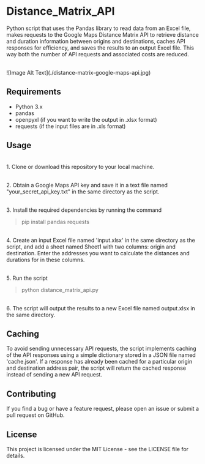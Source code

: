# Distance_Matrix_API
Python script that uses the Pandas library to read data from an Excel file, makes requests to the Google Maps Distance Matrix API to retrieve distance and duration information between origins and destinations, caches API responses for efficiency, and saves the results to an output Excel file. This way both the number of API requests and associated costs are reduced.

</br>
![Image Alt Text](./distance-matrix-google-maps-api.jpg)


## Requirements
- Python 3.x
- pandas
- openpyxl (if you want to write the output in .xlsx format)
- requests (if the input files are in .xls format)


## Usage

</br>1. Clone or download this repository to your local machine.

</br>2. Obtain a Google Maps API key and save it in a text file named "your_secret_api_key.txt" in the same directory as the script.

</br>3. Install the required dependencies by running the command
> pip install pandas requests

</br>4. Create an input Excel file named 'input.xlsx' in the same directory as the script, and add a sheet named Sheet1 with two columns: origin and destination. Enter the addresses you want to calculate the distances and durations for in these columns.


</br>5. Run the script
> python distance_matrix_api.py

</br>6. The script will output the results to a new Excel file named output.xlsx in the same directory.


## Caching
To avoid sending unnecessary API requests, the script implements caching of the API responses using a simple dictionary stored in a JSON file named 'cache.json'. If a response has already been cached for a particular origin and destination address pair, the script will return the cached response instead of sending a new API request.


## Contributing
If you find a bug or have a feature request, please open an issue or submit a pull request on GitHub.

## License
This project is licensed under the MIT License - see the LICENSE file for details.

